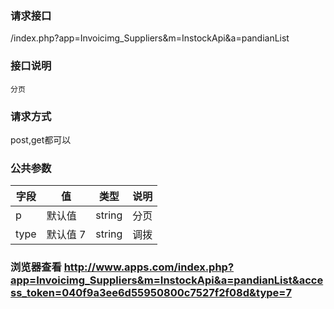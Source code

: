 ### **请求接口**
/index.php?app=Invoicimg_Suppliers&m=InstockApi&a=pandianList

### **接口说明**
`分页`

### **请求方式**
post,get都可以

### **公共参数** 
|字段       |值             |类型    |说明           |
| --------- |--------      |--------|--------       |
|p       | 默认值   |string |分页|
|type    | 默认值 7   |string |调拨|



### **浏览器查看**  http://www.apps.com/index.php?app=Invoicimg_Suppliers&m=InstockApi&a=pandianList&access_token=040f9a3ee6d55950800c7527f2f08d&type=7


